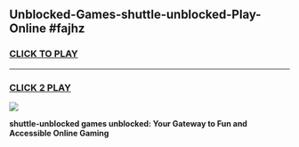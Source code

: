
## Unblocked-Games-shuttle-unblocked-Play-Online #fajhz
<h3>
<a href="https://news.freeplayer.one?title=shuttle-unblocked&ref=3">CLICK TO PLAY</a></h3>
<hr>

<h3>
<a href="https://news.freeplayer.one?title=shuttle-unblocked&ref=3">CLICK 2 PLAY</a>
  
</h3>

<a href="https://news.freeplayer.one?title=shuttle-unblocked&ref=3"><img src="https://clearcache.store/games.png"></a>


**shuttle-unblocked games unblocked: Your Gateway to Fun and Accessible Online Gaming**
